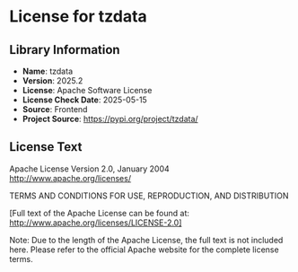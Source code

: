 # License for tzdata

## Library Information
- **Name**: tzdata
- **Version**: 2025.2
- **License**: Apache Software License
- **License Check Date**: 2025-05-15
- **Source**: Frontend
- **Project Source**: https://pypi.org/project/tzdata/

## License Text
Apache License
Version 2.0, January 2004
http://www.apache.org/licenses/

TERMS AND CONDITIONS FOR USE, REPRODUCTION, AND DISTRIBUTION

[Full text of the Apache License can be found at: http://www.apache.org/licenses/LICENSE-2.0]

Note: Due to the length of the Apache License, the full text is not included here. Please refer to the official Apache website for the complete license terms.
